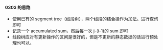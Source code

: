 #### 0303 的思路

- 使用已有的 segment tree（线段树），两个线段的结合操作为加法。进行查询即可
- 记录一个 accumulated sum，然后每一次 j-(i-1)的 sum 即可
- 线段树应对有更新操作的区间是很好的，但是不更新的静态数据的话进行预处理也可以。